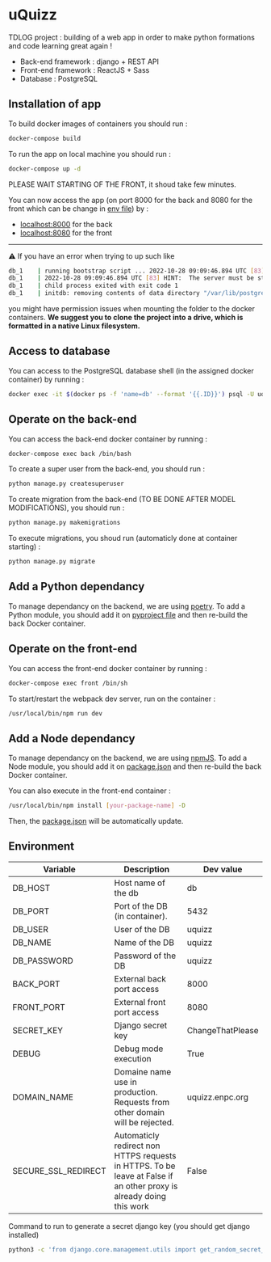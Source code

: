 # uQuizz

TDLOG project : building of a web app in order to make python formations and code learning great again !

* Back-end framework : django + REST API
* Front-end framework : ReactJS + Sass
* Database : PostgreSQL

  
## Installation of app

To build docker images of containers you should run :

```bash
docker-compose build
```
To run the app on local machine you should run :

```bash
docker-compose up -d
```

PLEASE WAIT STARTING OF THE FRONT, it shoud take few minutes.

You can now access the app (on port 8000 for the back and 8080 for the front which can be change in [env file](.env)) by :
* [localhost:8000](localhost:8000) for the back
* [localhost:8080](localhost:8080) for the front

---

⚠️ If you have an error when trying to up such like 
```bash
db_1    | running bootstrap script ... 2022-10-28 09:09:46.894 UTC [83] FATAL:  data directory "/var/lib/postgresql/data" has wrong ownership
db_1    | 2022-10-28 09:09:46.894 UTC [83] HINT:  The server must be started by the user that owns the data directory.
db_1    | child process exited with exit code 1
db_1    | initdb: removing contents of data directory "/var/lib/postgresql/data" uquizz_db_1 exited with code 1
```
you might have permission issues when mounting the folder to the docker containers. **We suggest you to clone the project into a drive, which is formatted in a native Linux filesystem.**

## Access to database

You can access to the PostgreSQL database shell (in the assigned docker container) by running :

```bash
docker exec -it $(docker ps -f 'name=db' --format '{{.ID}}') psql -U uquizz
```

## Operate on the back-end

You can access the back-end docker container by running :

```bash
docker-compose exec back /bin/bash
```

To create a super user from the back-end, you should run :

```bash
python manage.py createsuperuser
```

To create migration from the back-end (TO BE DONE AFTER MODEL MODIFICATIONS), you should run :

```bash
python manage.py makemigrations
```

To execute migrations, you shoud run (automaticly done at container starting) :

```bash
python manage.py migrate
```

## Add a Python dependancy

To manage dependancy on the backend, we are using [poetry](https://python-poetry.org/). To add a Python module, you should add it on [pyproject file](/back/pyproject.toml) and then re-build the back Docker container.

## Operate on the front-end

You can access the front-end docker container by running :

```bash
docker-compose exec front /bin/sh
```

To start/restart the webpack dev server, run on the container :
```bash
/usr/local/bin/npm run dev
```

## Add a Node dependancy

To manage dependancy on the backend, we are using [npmJS](https://www.npmjs.com/). To add a Node module, you should add it on [package.json](/front/package.json) and then re-build the back Docker container.

You can also execute in the front-end container :
```bash
/usr/local/bin/npm install [your-package-name] -D
```
Then, the [package.json](/front/package.json) will be automatically update.

## Environment

| Variable | Description | Dev value |
|-----------------------|---------------------------------------------------------------------------------------------------------------------------------------|------------------|
| DB_HOST | Host name of the db | db |
| DB_PORT | Port of the DB (in container). | 5432 |
| DB_USER | User of the DB | uquizz |
| DB_NAME | Name of the DB | uquizz |
| DB_PASSWORD | Password of the DB | uquizz |
| BACK_PORT | External back port access | 8000 |
| FRONT_PORT | External front port access | 8080 |
| SECRET_KEY | Django secret key | ChangeThatPlease |
| DEBUG | Debug mode execution | True |
| DOMAIN_NAME | Domaine name use in production. Requests from other domain will be rejected. | uquizz.enpc.org |
| SECURE_SSL_REDIRECT | Automaticly redirect non HTTPS requests in HTTPS. To be leave at False if an other proxy is already doing this work | False |

  

Command to run to generate a secret django key (you should get django installed)

```bash
python3 -c 'from django.core.management.utils import get_random_secret_key; print(get_random_secret_key())'
```
